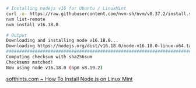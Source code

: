 ```bash    
# Installing nodejs v16 for Ubuntu / LinuxMint
curl -o- https://raw.githubusercontent.com/nvm-sh/nvm/v0.37.2/install.sh | bash
nvm list-remote
nvm install v16.18.0
```

```bash
# Output
Downloading and installing node v16.18.0...
Downloading https://nodejs.org/dist/v16.18.0/node-v16.18.0-linux-x64.tar.xz...
######################################################################## 100.0%
Computing checksum with sha256sum
Checksums matched!
Now using node v16.18.0 (npm v8.19.2)
```

[softhints.com ~ How To Install Node.js on Linux Mint](https://softhints.com/install-node-js-linux-mint/)
